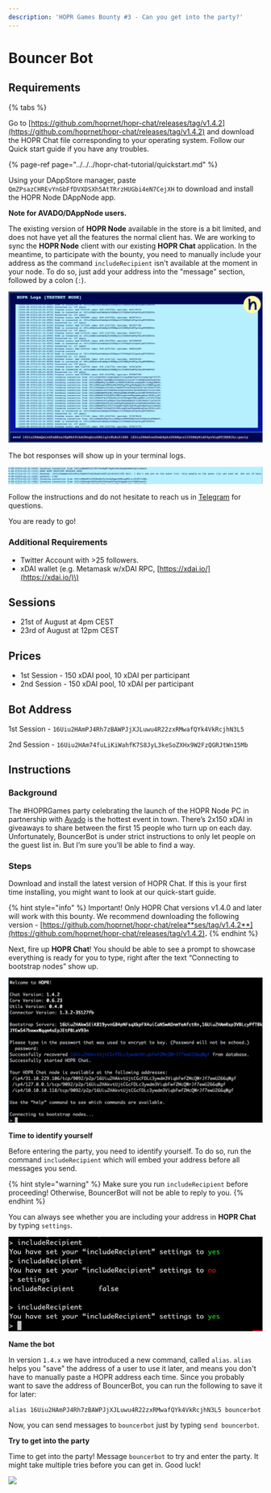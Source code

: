 ```yaml
---
description: 'HOPR Games Bounty #3 - Can you get into the party?'
---
```


# Bouncer Bot

## Requirements

{% tabs %}

Go to [https://github.com/hoprnet/hopr-chat/releases/tag/v1.4.2](https://github.com/hoprnet/hopr-chat/releases/tag/v1.4.2) and download the HOPR Chat file corresponding to your operating system. Follow our Quick start guide if you have any troubles.

{% page-ref page="../../../hopr-chat-tutorial/quickstart.md" %}

Using your DAppStore manager, paste `QmZPsazCHREvYnGbFfDVXDSXh5AtTRrzHUGbi4eN7CejXH` to download and install the HOPR Node DAppNode app.

**Note for AVADO/DAppNode users.**

The existing version of **HOPR Node** available in the store is a bit limited, and does not have yet all the features the normal client has. We are working to sync the **HOPR Node** client with our existing **HOPR Chat** application. In the meantime, to participate with the bounty, you need to manually include your address as the command `includeRecipient` isn't available at the moment in your node. To do so, just add your address into the "message" section, followed by a colon \(`:`\).

![An example on how to send a message from a HOPR Node in an AVADO/DAppNode](../../../.gitbook/assets/image%20%2819%29%20%282%29%20%281%29%20%281%29%20%281%29%20%281%29%20%281%29%20%281%29%20%281%29%20%281%29%20%281%29.png)

The bot responses will show up in your terminal logs.

![](../../../.gitbook/assets/image%20%2820%29%20%282%29%20%281%29%20%281%29%20%281%29%20%281%29%20%281%29%20%281%29%20%281%29%20%281%29%20%281%29.png)

Follow the instructions and do not hesitate to reach us in [Telegram](http://t.me/hoprnet) for questions.

You are ready to go!

### Additional Requirements

- Twitter Account with &gt;25 followers.
- xDAI wallet \(e.g. Metamask w/xDAI RPC, [https://xdai.io/](https://xdai.io/)\)

## Sessions

- 21st of August at 4pm CEST
- 23rd of August at 12pm CEST

## Prices

- 1st Session - 150 xDAI pool, 10 xDAI per participant
- 2nd Session - 150 xDAI pool, 10 xDAI per participant

## Bot Address

1st Session - `16Uiu2HAmPJ4Rh7zBAWPJjXJLuwu4R22zxRMwafQYk4VkRcjhN3L5`

2nd Session - `16Uiu2HAm74fuLiKiWahfK7S8JyL3keSoZXHx9W2FzQGRJtWn15Mb`

## Instructions

### Background

The \#HOPRGames party celebrating the launch of the HOPR Node PC in partnership with [Avado](https://ava.do/checkout/hopr) is the hottest event in town. There’s 2x150 xDAI in giveaways to share between the first 15 people who turn up on each day. Unfortunately, BouncerBot is under strict instructions to only let people on the guest list in. But I’m sure you’ll be able to find a way.

### Steps

Download and install the latest version of HOPR Chat. If this is your first time installing, you might want to look at our quick-start guide.

{% hint style="info" %}
Important! Only HOPR Chat versions v1.4.0 and later will work with this bounty. We recommend downloading the following version - [https://github.com/hoprnet/hopr-chat/relea**ses/tag/v1.4.2**](https://github.com/hoprnet/hopr-chat/releases/tag/v1.4.2)**.**
{% endhint %}

Next, fire up **HOPR Chat**! You should be able to see a prompt to showcase everything is ready for you to type, right after the text “Connecting to bootstrap nodes” show up.

![](../../../.gitbook/assets/image%20%2815%29%20%282%29%20%281%29%20%281%29%20%281%29%20%281%29%20%281%29%20%281%29%20%281%29%20%281%29%20%281%29.png)

**Time to identify yourself**

Before entering the party, you need to identify yourself. To do so, run the command `includeRecipient` which will embed your address before all messages you send.

{% hint style="warning" %}
Make sure you run `includeRecipient` before proceeding! Otherwise, BouncerBot will not be able to reply to you.
{% endhint %}

You can always see whether you are including your address in **HOPR Chat** by typing `settings`.

![](../../../.gitbook/assets/image%20%2816%29%20%282%29%20%281%29%20%281%29%20%281%29%20%281%29%20%281%29%20%281%29%20%281%29%20%281%29%20%281%29.png)

**Name the bot**

In version `1.4.x` we have introduced a new command, called `alias`. `alias` helps you "save" the address of a user to use it later, and means you don't have to manually paste a HOPR address each time. Since you probably want to save the address of BouncerBot, you can run the following to save it for later:

```text
alias 16Uiu2HAmPJ4Rh7zBAWPJjXJLuwu4R22zxRMwafQYk4VkRcjhN3L5 bouncerbot
```

Now, you can send messages to `bouncerbot` just by typing `send bouncerbot`.

**Try to get into the party**

Time to get into the party! Message `bouncerbot` to try and enter the party. It might take multiple tries before you can get in. Good luck!

![](https://media.giphy.com/media/xT5LMWSMSsE5lji9LW/giphy.gif)

